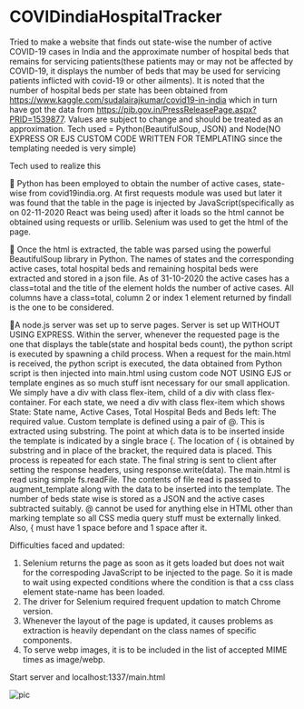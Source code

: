 # COVIDindiaHospitalTracker

Tried to make a website that finds out state-wise the number of active COVID-19 cases in India and the approximate number of hospital beds that remains for servicing patients(these patients may or may not be affected by COVID-19, it displays the number of beds that may be used for servicing patients inflicted with covid-19 or other ailments). It is noted that the number of hospital beds per state has been obtained from https://www.kaggle.com/sudalairajkumar/covid19-in-india which in turn have got the data from https://pib.gov.in/PressReleasePage.aspx?PRID=1539877. Values are subject to change and should be treated as an approximation. Tech used = Python(BeautifulSoup, JSON) and Node(NO EXPRESS OR EJS CUSTOM CODE WRITTEN FOR TEMPLATING since the templating needed is very simple)

Tech used to realize this

:herb: Python has been employed to obtain the number of active cases, state-wise from covid19india.org. At first requests module was used but later it was found that the table in the page is injected by JavaScript(specifically as on 02-11-2020 React was being used) after it loads so the html cannot be obtained using requests or urllib. Selenium was used to get the html of the page.

:herb: Once the html is extracted, the table was parsed using the powerful BeautifulSoup library in Python. The names of states and the corresponding active cases, total hospital beds and remaining hospital beds were extracted and stored in a json file. As of 31-10-2020 the active cases has a class=total and the title of the element holds the number of active cases. All columns have a class=total, column 2 or index 1 element returned by findall is the one to be considered.

:herb:A node.js server was set up to serve pages. Server is set up WITHOUT USING EXPRESS. Within the server, whenever the requested page is the one that displays the table(state and hospital beds count), the python script is executed by spawning a child process. When a request for the main.html is received, the python script is executed, the data obtained from Python script is then injected into main.html using custom code NOT USING EJS or template engines as so much stuff isnt necessary for our small application. We simply have a div with class flex-item, child of a div with class flex-container. For each state, we need a div with class flex-item which shows State: State name, Active Cases, Total Hospital Beds and Beds left: The required value. Custom template is defined using a pair of @. This is extracted using substring. The point at which data is to be inserted inside the template is indicated by a single brace {. The location of { is obtained by substring and in place of the bracket, the required data is placed. This process is repeated for each state. The final string is sent to client after setting the response headers, using response.write(data). The main.html is read using simple fs.readFile. The contents of file read is passed to augment_template along with the data to be inserted into the template. The number of beds state wise is stored as a JSON and the active cases subtracted suitably. @ cannot be used for anything else in HTML other than marking template so all CSS media query stuff must be externally linked. Also, { must have 1 space before and 1 space after it.

Difficulties faced and updated:
1. Selenium returns the page as soon as it gets loaded but does not wait for the correspoding JavaScript to be injected to the page. So it is made to wait using expected conditions where the condition is that a css class element state-name has been loaded.
2. The driver for Selenium required frequent updation to match Chrome version.
3. Whenever the layout of the page is updated, it causes problems as extraction is heavily dependant on the class names of specific components.
4. To serve webp images, it is to be included in the list of accepted MIME times as image/webp.

Start server and localhost:1337/main.html

![pic](https://user-images.githubusercontent.com/41965125/102903427-55c9be00-4496-11eb-9953-fb1c46d5cd11.png)